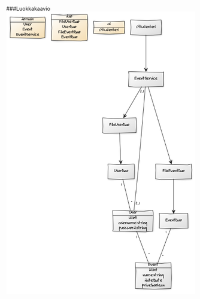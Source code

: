 ###Luokkakaavio
![alt text](https://github.com/014589012/ot-harjoitustyo/blob/master/dokumentointi/kuvat/otkaavio.png)
